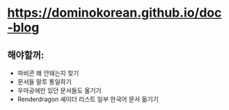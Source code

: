 # https://dominokorean.github.io/doc-blog

## 해야할꺼:
- 파비콘 왜 안돼는지 찾기
- 문서들 말투 통일하기
- 우마공에만 있던 문서들도 옮기기
- Renderdragon 셰이더 리스트 일부 한국어 문서 옮기기